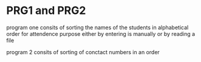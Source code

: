 # PRG1 and PRG2
program one consits of sorting the names of the students in alphabetical order for attendence purpose either by entering is manually or by reading a file

program 2 consits of sorting of conctact numbers in an order 
